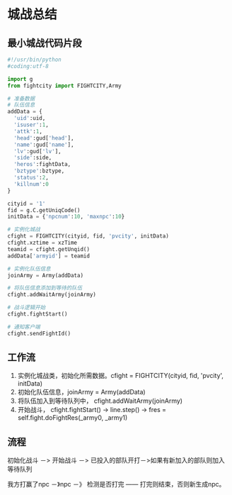 # 城战总结

## 最小城战代码片段

```python
#!/usr/bin/python
#coding:utf-8

import g
from fightcity import FIGHTCITY,Army

# 准备数据
# 队伍信息 
addData = {
  'uid':uid,
  'isuser':1,
  'attk':1,
  'head':gud['head'],
  'name':gud['name'],
  'lv':gud['lv'],
  'side':side,
  'heros':fightData,
  'bztype':bztype,
  'status':2,
  'killnum':0
}

cityid = '1'
fid = g.C.getUniqCode()
initData = {'npcnum':10, 'maxnpc':10}

# 实例化城战
cfight = FIGHTCITY(cityid, fid, 'pvcity', initData)
cfight.xztime = xzTime
teamid = cfight.getUnqid()
addData['armyid'] = teamid

# 实例化队伍信息
joinArmy = Army(addData)

# 将队伍信息添加到等待的队伍
cfight.addWaitArmy(joinArmy)

# 战斗逻辑开始
cfight.fightStart()

# 通知客户端
cfight.sendFightId()
```

## 工作流

1. 实例化城战类，初始化所需数据。cfight = FIGHTCITY(cityid, fid, 'pvcity', initData)
2. 初始化队伍信息，joinArmy = Army(addData)
3. 将队伍加入到等待队列中， cfight.addWaitArmy(joinArmy)
4. 开始战斗， cfight.fightStart() -> line.step() -> fres = self.fight.doFightRes(_army0, _army1)




## 流程

初始化战斗 －> 开始战斗 －> 已投入的部队开打－>如果有新加入的部队则加入等待队列

我方打赢了npc －》npc －》 检测是否打完 —— 打完则结束，否则新生成npc。




